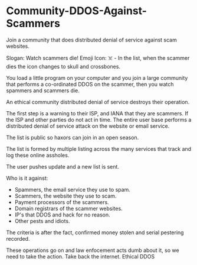 # Community-DDOS-Against-Scammers
Join a community that does distributed denial of service against scam websites.

Slogan: Watch scammers die!
Emoji Icon: ☠️  - In the list, when the scammer dies the icon changes to skull and crossbones.

You load a little program on your computer and you join a large community that performs a co-ordinated DDOS on the scammer, then you watch spammers and scammers die.

An ethical community distributed denial of service destroys their operation.

The first step is a warning to their ISP, and IANA that they are scammers.
If the ISP and other parties do not act in time.
The entire user base performs a distributed denial of service attack on the website or email service.

The list is public so haxors can join in an open season. 

The list is formed by multiple listing across the many services that track and log these online assholes.

The user pushes update and a new list is sent.

Who is it against:

* Spammers, the email service they use to spam.
* Scammers, the website they use to scam.
* Payment processors of the scammers.
* Domain registrars of the scammer websites.
* IP's that DDOS and hack for no reason.
* Other pests and idiots.

The criteria is after the fact, confirmed money stolen and serial pestering recorded.

These operations go on and law enfocement acts dumb about it, so we need to take the action. Take back the internet. Ethical DDOS
